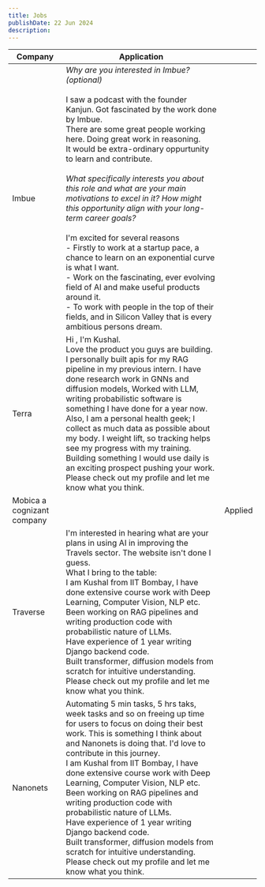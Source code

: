 ```yaml
---
title: Jobs
publishDate: 22 Jun 2024
description: 
---
```


| **Company**                | Application                                                                                                                                                                                                                                                                                                                                                                                                                                                                                                                                                                                                                                                                                                                                                                                                                   |         |
| -------------------------- | ----------------------------------------------------------------------------------------------------------------------------------------------------------------------------------------------------------------------------------------------------------------------------------------------------------------------------------------------------------------------------------------------------------------------------------------------------------------------------------------------------------------------------------------------------------------------------------------------------------------------------------------------------------------------------------------------------------------------------------------------------------------------------------------------------------------------------- | ------- |
| Imbue                      | *Why are you interested in Imbue? (optional)*<br><br>I saw a podcast with the founder Kanjun. Got fascinated by the work done by Imbue.<br>There are some great people working here. Doing great work in reasoning. <br>It would be extra-ordinary oppurtunity to learn and contribute.<br><br>*What specifically interests you about this role and what are your main motivations to excel in it? How might this opportunity align with your long-term career goals?*<br><br>I'm excited for several reasons<br>- Firstly to work at a startup pace, a chance to learn on an exponential curve is what I want.<br>- Work on the fascinating, ever evolving field of AI and make useful products around it.<br>- To work with people in the top of their fields, and in Silicon Valley that is every ambitious persons dream. |         |
| Terra                      | Hi , I'm Kushal.<br>Love the product you guys are building.<br>I personally built apis for my RAG pipeline in my previous intern. I have done research work in GNNs and diffusion models, Worked with LLM, writing probabilistic software is something I have done for a year now.<br>Also, I am a personal health geek; I collect as much data as possible about my body. I weight lift, so tracking helps see my progress with my training. Building something I would use daily is an exciting prospect pushing your work.<br>Please check out my profile and let me know what you think.                                                                                                                                                                                                                                  |         |
| Mobica a cognizant company |                                                                                                                                                                                                                                                                                                                                                                                                                                                                                                                                                                                                                                                                                                                                                                                                                               | Applied |
| Traverse                   | I'm interested in hearing what are your plans in using AI in improving the Travels sector. The website isn't done I guess.<br>What I bring to the table:<br>I am Kushal from IIT Bombay, I have done extensive course work with Deep Learning, Computer Vision, NLP etc.  <br>Been working on RAG pipelines and writing production code with probabilistic nature of LLMs.  <br>Have experience of 1 year writing Django backend code.  <br>Built transformer, diffusion models from scratch for intuitive understanding.  <br>Please check out my profile and let me know what you think.                                                                                                                                                                                                                                    |         |
| Nanonets                   | Automating 5 min tasks, 5 hrs taks, week tasks and so on freeing up time for users to focus on doing their best work. This is something I think about and Nanonets is doing that. I'd love to contribute in this journey.  <br>I am Kushal from IIT Bombay, I have done extensive course work with Deep Learning, Computer Vision, NLP etc.  <br>Been working on RAG pipelines and writing production code with probabilistic nature of LLMs.  <br>Have experience of 1 year writing Django backend code.  <br>Built transformer, diffusion models from scratch for intuitive understanding.  <br>Please check out my profile and let me know what you think.                                                                                                                                                                 |         |
